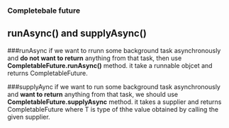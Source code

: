 ### Completebale future

## runAsync() and supplyAsync()

###runAsync
if we want to rrunn some background task asynchronously and **do not want to return** anything from that task, then use 
**CompletableFuture.runAsync()** method. it take a runnable objcet and returns CompletableFuture<Void>.

###supplyAync
if we want to run some background task asynchronously and **want to return** anything from that task, we should use
**CompletableFuture.supplyAsync** method. it takes a supplier<T> and returns CompletableFuture<T>
where T is type of thhe value obtained by calling the given supplier.


